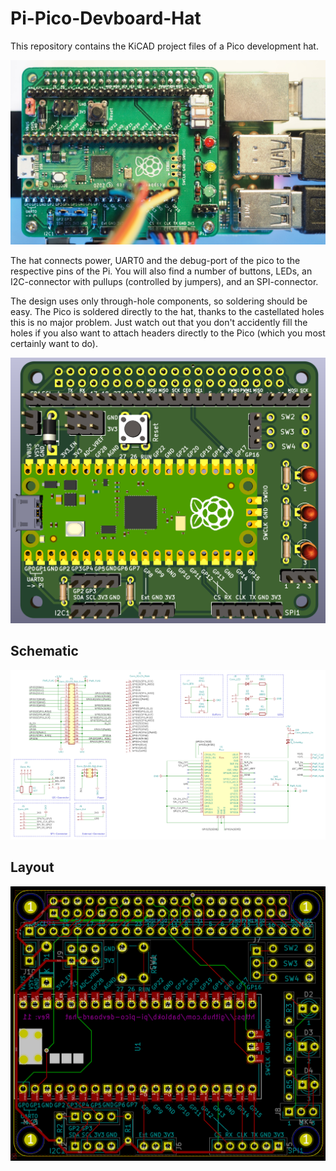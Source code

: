 Pi-Pico-Devboard-Hat
====================

This repository contains the KiCAD project files of a Pico development hat.

![](pcb.jpg "Pi-Pico-Devboard-Hat")

The hat connects power, UART0 and the debug-port of the pico to the
respective pins of the Pi. You will also find a number of buttons, LEDs,
an I2C-connector with pullups (controlled by jumpers), and an SPI-connector.

The design uses only through-hole components, so soldering should be easy.
The Pico is soldered directly to the hat, thanks to the castellated holes
this is no major problem. Just watch out that you don't accidently fill
the holes if you also want to attach headers directly to the Pico (which
you most certainly want to do).

![](pcb-3d.png "3D-view")


Schematic
---------

![](schematic.png "schematic")


Layout
------

![](pcb-layout.png "Layout")

